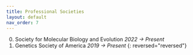 ```yaml
---
title: Professional Societies
layout: default
nav_order: 7
---
```


0. Society for Molecular Biology and Evolution _2022 &rarr; Present_
0. Genetics Society of America _2019 &rarr; Present_
{: reversed="reversed"}

